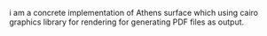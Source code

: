 i am a concrete implementation of Athens surface which using cairo graphics library for rendering for generating PDF filesas output.<currently it is not functional and need more testing and coding>